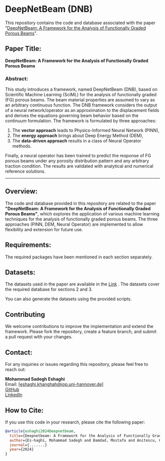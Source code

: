 # DeepNetBeam (DNB)
This repository contains the code and database associated with the paper "[DeepNetBeam: A Framework for the Analysis of Functionally Graded Porous Beams](.......)".

## Paper Title:
**DeepNetBeam: A Framework for the Analysis of Functionally Graded Porous Beams**

### Abstract:
This study introduces a framework, named DeepNetBeam (DNB), based on Scientific Machine Learning (SciML) for the analysis of functionally graded (FG) porous beams. The beam material properties are assumed to vary as an arbitrary continuous function. The DNB framework considers the output of a neural network/operator as an approximation to the displacement fields and derives the equations governing beam behavior based on the continuum formulation. The framework is formulated by three approaches: 
1. The **vector approach** leads to Physics-Informed Neural Network (PINN),
2. The **energy approach** brings about Deep Energy Method (DEM),
3. The **data-driven approach** results in a class of Neural Operator methods.

Finally, a neural operator has been trained to predict the response of FG porous beams under any porosity distribution pattern and any arbitrary traction condition. The results are validated with analytical and numerical reference solutions.

---

## Overview:
The code and database provided in this repository are related to the paper **"DeepNetBeam: A Framework for the Analysis of Functionally Graded Porous Beams"**, which explores the application of various machine learning techniques for the analysis of functionally graded porous beams. 
The three approaches (PINN, DEM, Neural Operator) are implemented to allow flexibility and extension for future use.

## Requirements:
The required packages have been mentioned in each section separately. 

## Datasets:
The datasets used in the paper are available in the [Link](https://seafile.cloud.uni-hannover.de/d/299afa7ad11545cb9a01/)  . 
The datasets cover the required database for sections 2 and 3.

You can also generate the datasets using the provided scripts.

## Contributing
We welcome contributions to improve the implementation and extend the framework. Please fork the repository, create a feature branch, and submit a pull request with your changes.

## Contact:

For any inquiries or issues regarding this repository, please feel free to reach out:

**Mohammad Sadegh Eshaghi**  
Email: [eshaghi.khanghah@iop.uni-hannover.de]  
[GitHub](https://github.com/eshaghi-ms)  
[LinkedIn](https://www.linkedin.com/in/mohammad-sadegh-eshaghi-89679b240/) 

## How to Cite:
If you use this code in your research, please cite the following paper:

```bibtex
@article{eshaghi2024Deepnetbeam,
  title={Deepnetbeam: A Framework for the Analysis of Functionally Graded Porous Beams},
  author={Es-haghi, Mohammad Sadegh and Bamdad, Mostafa and Anitescu, Cosmin and Wang, Yizheng and Zhuang, Xiaoying and Rabczuk, Timon},
  journal={.......}
  year={2024}
}
```
 